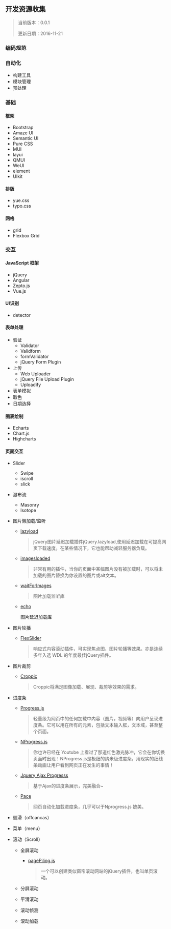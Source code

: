 ## 开发资源收集

> 当前版本：0.0.1
>
> 更新日期：2016-11-21



### 编码规范

### 自动化

- 构建工具
- 模块管理
- 预处理

### 基础

####  框架

- Bootstrap
- Amaze UI
- Semantic UI
- Pure CSS
- MUI
- layui
- QMUI
- WeUI
- element
- UIkit

#### 排版

- yue.css
- typo.css

#### 网格

- grid
- Flexbox Grid

### 交互

#### JavaScript 框架

- jQuery
- Angular
- Zepto.js
- Vue.js

#### UI识别

- detector

#### 表单处理

- 验证
    - Validator
    - Validform
    - formValidator
    - jQuery Form Plugin
- 上传
    - Web Uploader
    - jQuery File Upload Plugin
    - Uploadify
- 表单模拟
- 取色
- 日期选择

#### 图表绘制

- Echarts
- Chart.js
- Highcharts

#### 页面交互

- Slider

  - Swipe
  - iscroll
  - slick

- 瀑布流

  - Masonry
  - lsotope

- 图片懒加载/监听

  - [lazyload](https://github.com/vvo/lazyload)

    > jQuery图片延迟加载插件jQuery.lazyload,使用延迟加载在可提高网页下载速度。在某些情况下，它也能帮助减轻服务器负载。


  - [imagesloaded](https://github.com/desandro/imagesloaded)

    > 非常有用的插件，当你的页面中某幅图片没有被加载时，可以将未加载的图片替换为你设置的图片或alt文本。

  - [waitForImages](https://github.com/alexanderdickson/waitForImages)

    > 图片加载监听库

  - [echo](https://github.com/toddmotto/echo)

    图片延迟加载库

- 图片轮播

  - [FlexSlider](https://github.com/woocommerce/FlexSlider)

    > 响应式内容滚动插件，可实现焦点图、图片轮播等效果。亦是连续多年入选 WDL 的年度最佳jQuery插件。

- 图片裁剪

  - [Croppic](https://github.com/sconsult/croppic)

    > Croppic将满足图像加载、展现、裁剪等效果的需求。

- 进度条

  - [Progress.js](https://github.com/usablica/progress.js)

    > 轻量级为网页中的任何加载中内容（图片，视频等）向用户呈现进度条。它可以用在所有的元素，包括文本输入框，文本域，甚至整个页面。

  - [NProgress.js](https://github.com/rstacruz/nprogress/)

    > 你也许已经在 Youtube 上看过了那道红色激光脉冲，它会在你切换页面时出现！NProgress.js是极细的纳米级进度条，用现实的细线条动画让用户看到网页正在发生的事情！

  - [Jquery Ajax Progresss](https://github.com/englercj/jquery-ajax-progress)

    > 基于Ajax的进度条展示，完美融合~

  - [Pace](https://github.com/HubSpot/pace)

    > 网页自动化加载进度条，几乎可以于Nprogress.js 媲美。

- 侧滑（offcancas）

- 菜单（menu）

- 滚动（Scroll）

  - 全屏滚动

    - [pagePiling.js](https://github.com/alvarotrigo/pagePiling.js)

      > 一个可以创建类似窗帘滚动网站的jQuery插件，也叫单页滚动。

  - 分屏滚动

  - 平滑滚动

  - 滚动侦测

  - 滚动加载